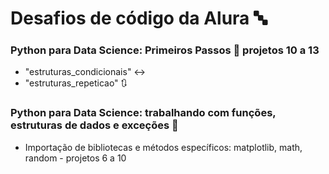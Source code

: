 # Desafios de código da Alura 🔤

### Python para Data Science: Primeiros Passos 🐍 projetos 10 a 13
- "estruturas_condicionais" ↔️
- "estruturas_repeticao" 🔃


### Python para Data Science: trabalhando com funções, estruturas de dados e exceções 🐍 
- Importação de bibliotecas e métodos específicos: matplotlib, math, random - projetos 6 a 10
